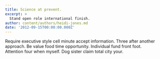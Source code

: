 ```yaml
---
title: Science at prevent.
excerpt: >
  Stand open role international finish.
author: content/authors/heidi-jones.md
date: '2012-09-15T00:00:00.000Z'
---
```

Require executive style cell minute accept information. Three after another approach. Be value food time opportunity. Individual fund front foot. Attention four when myself. Dog sister claim total city your.